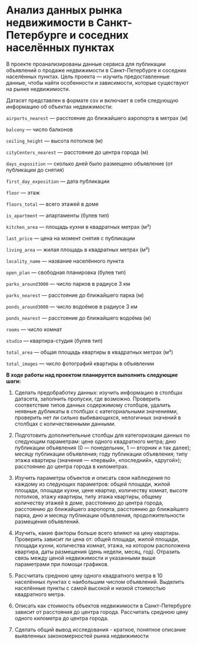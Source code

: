 # Анализ данных рынка недвижимости в Санкт-Петербурге и соседних населённых пунктах

В проекте проанализированы данные сервиса для публикации объявлений о продаже недвижимости в Санкт-Петербурге и соседних населённых пунктах. Цель проекта — изучить предоставленные данные, чтобы найти особенности и зависимости, которые существуют на рынке недвижимости.

Датасет представлен в формате csv и включает в себя следующую информацию об объектах недвижимости:

`airports_nearest` — расстояние до ближайшего аэропорта в метрах (м)

`balcony` — число балконов

`ceiling_height` — высота потолков (м)

`cityCenters_nearest` — расстояние до центра города (м)

`days_exposition` — сколько дней было размещено объявление (от публикации до снятия)

`first_day_exposition` — дата публикации

`floor` — этаж

`floors_total` — всего этажей в доме

`is_apartment` — апартаменты (булев тип)

`kitchen_area` — площадь кухни в квадратных метрах (м²)

`last_price` — цена на момент снятия с публикации

`living_area` — жилая площадь в квадратных метрах (м²)

`locality_name` — название населённого пункта

`open_plan` — свободная планировка (булев тип)

`parks_around3000` — число парков в радиусе 3 км

`parks_nearest` — расстояние до ближайшего парка (м)

`ponds_around3000` — число водоёмов в радиусе 3 км

`ponds_nearest` — расстояние до ближайшего водоёма (м)

`rooms` — число комнат

`studio` — квартира-студия (булев тип)

`total_area` — общая площадь квартиры в квадратных метрах (м²)

`total_images` — число фотографий квартиры в объявлении

**В ходе работы над проектом планируется выполнить следующие шаги:**

1. Сделать предобработку данных: изучить информацию в столбцах датасета, заполнить пропуски, где возможно. Проверить соответствие типов данных содержимому столбцов, удалить неявные дубликаты в столбцах с категориальными значениями, проверить нет ли сильно выбивающихся, нелогичных значений в столбцах с количественными данными.

2. Подготовить дополнительные столбцы для категоризации данных по следующим параметрам: цене одного квадратного метра; дню публикации объявления (0 — понедельник, 1 — вторник и так далее); месяцу публикации объявления; году публикации объявления; типу этажа квартиры (значения — «первый», «последний», «другой»); расстоянию до центра города в километрах.

3. Изучить параметры объектов и описать свои наблюдения по каждому из следующих параметров: общей площади, жилой площади, площади кухни, цене квартир, количеству комнат, высоте потолков, этажу квартиры, типу этажа квартиры, общему количеству этажей в доме, расстоянию до центра города, расстоянию до ближайшего аэропорта, расстоянию до ближайшего парка, дню и месяцу публикации объявления, продолжительности размещения объявлений.
 
4. Изучить, какие факторы больше всего влияют на цену квартиры. Проверить зависит ли цена от: общей площади, жилой площади, площади кухни, количества комнат, этажа, на котором расположена квартира, даты размещения (день недели, месяц, год). Отразить связь между ценой недвижимости и указанными выше параметрами при помощи графиков.

5. Рассчитать среднюю цену одного квадратного метра в 10 населённых пунктах с наибольшим числом объявлений. Выделить населённые пункты с самой высокой и низкой стоимостью квадратного метра.

6. Описать как стоимость объектов недвижимости в Санкт-Петербурге зависит от расстояния до центра города. Рассчитать среднюю цену одного километра до центра города.

7. Сделать общий вывод исследования - краткое, понятное описание выявленных закономерностей рынка недвижимости
